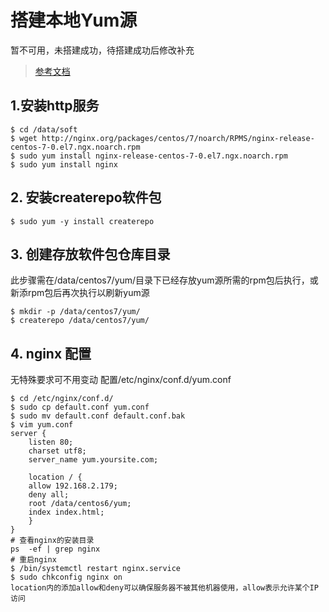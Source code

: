 # 搭建本地Yum源

暂不可用，未搭建成功，待搭建成功后修改补充
> [参考文档](http://blog.csdn.net/qq_25371579/article/details/54572953)

## 1.安装http服务
```
$ cd /data/soft 
$ wget http://nginx.org/packages/centos/7/noarch/RPMS/nginx-release-centos-7-0.el7.ngx.noarch.rpm 
$ sudo yum install nginx-release-centos-7-0.el7.ngx.noarch.rpm
$ sudo yum install nginx
```

## 2. 安装createrepo软件包
```
$ sudo yum -y install createrepo
```

## 3. 创建存放软件包仓库目录

此步骤需在/data/centos7/yum/目录下已经存放yum源所需的rpm包后执行，或新添rpm包后再次执行以刷新yum源
```
$ mkdir -p /data/centos7/yum/
$ createrepo /data/centos7/yum/
```

## 4. nginx 配置

无特殊要求可不用变动
配置/etc/nginx/conf.d/yum.conf
```
$ cd /etc/nginx/conf.d/
$ sudo cp default.conf yum.conf
$ sudo mv default.conf default.conf.bak
$ vim yum.conf
server {  
    listen 80;  
    charset utf8; 
    server_name yum.yoursite.com;   

    location / {
    allow 192.168.2.179;
    deny all;
    root /data/centos6/yum;  
    index index.html; 
    }
}
# 查看nginx的安装目录
ps  -ef | grep nginx
# 重启nginx
$ /bin/systemctl restart nginx.service
$ sudo chkconfig nginx on
location内的添加allow和deny可以确保服务器不被其他机器使用，allow表示允许某个IP访问
```



